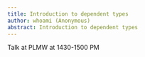 ```yaml
---
title: Introduction to dependent types
author: whoami (Anonymous)
abstract: Introduction to dependent types
---
```


Talk at PLMW at 1430-1500 PM
